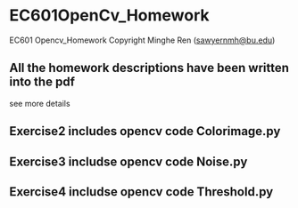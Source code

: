 # EC601OpenCv_Homework
EC601 Opencv_Homework 
Copyright Minghe Ren (sawyernmh@bu.edu)


## All the homework descriptions have been written into the pdf
see more details

## Exercise2 includes opencv code Colorimage.py

## Exercise3 includse opencv code Noise.py

## Exercise4 includse opencv code Threshold.py
